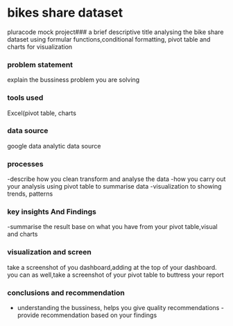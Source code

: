 # bikes share dataset
pluracode mock project###
a brief descriptive title
analysing the bike share dataset using formular functions,conditional formatting, pivot table and charts for visualization

### problem statement
explain the bussiness problem you are solving

### tools used
Excel(pivot table, charts

### data source
google data analytic data source
### processes
-describe how you clean transform and analyse the data
-how you carry out your analysis using pivot table to summarise data
-visualization to showing trends, patterns

### key insights And Findings
-summarise the result base on what you have from your pivot table,visual and charts

### visualization and screen
take a screenshot of you dashboard,adding at the top of your dashboard.
you can as well,take a screenshot of your pivot table to buttress your report


### conclusions and recommendation
- understanding the bussiness,  helps you give quality recommendations
-provide recommendation based on your findings
